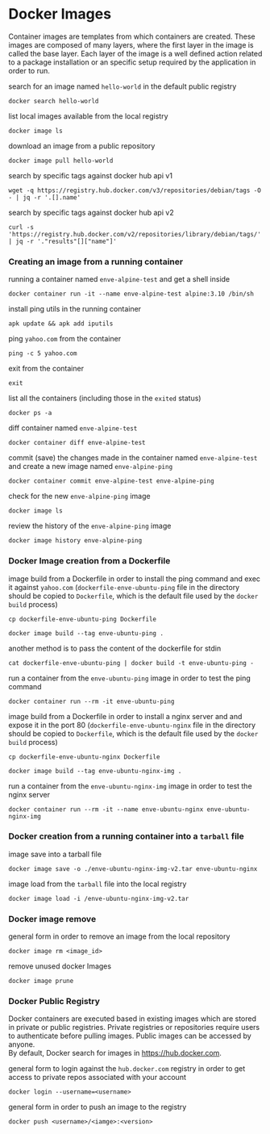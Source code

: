 # Docker Images
Container images are templates from which containers are created. These images are composed of many layers, where the first layer in the image is called the base layer. Each layer of the image is a well defined action related to a package installation or an specific setup required by the application in order to run.


search for an image named `hello-world` in the default public registry

    docker search hello-world

list local images available from the local registry

    docker image ls

download an image from a public repository

    docker image pull hello-world

search by specific tags against docker hub api v1

    wget -q https://registry.hub.docker.com/v3/repositories/debian/tags -O - | jq -r '.[].name'

search by specific tags against docker hub api v2

    curl -s 'https://registry.hub.docker.com/v2/repositories/library/debian/tags/' | jq -r '."results"[]["name"]'

### Creating an image from a running container
running a container named `enve-alpine-test` and get a shell inside

    docker container run -it --name enve-alpine-test alpine:3.10 /bin/sh

install ping utils in the running container

    apk update && apk add iputils


ping `yahoo.com` from the container

    ping -c 5 yahoo.com


exit from the container

    exit


list all the containers (including those in the `exited` status)

    docker ps -a


diff container named `enve-alpine-test`

    docker container diff enve-alpine-test


commit (save) the changes made in the container named `enve-alpine-test` and create a new image named `enve-alpine-ping`

    docker container commit enve-alpine-test enve-alpine-ping

check for the new `enve-alpine-ping` image

    docker image ls

review the history of the `enve-alpine-ping` image

    docker image history enve-alpine-ping


### Docker Image creation from a Dockerfile
image build from a Dockerfile in order to install the ping command and exec it against `yahoo.com` (`dockerfile-enve-ubuntu-ping` file in the directory should be copied to `Dockerfile`, which is the default file used by the `docker build` process)

    cp dockerfile-enve-ubuntu-ping Dockerfile

    docker image build --tag enve-ubuntu-ping .
    

another method is to pass the content of the dockerfile for stdin

    cat dockerfile-enve-ubuntu-ping | docker build -t enve-ubuntu-ping -


run a container from the `enve-ubuntu-ping` image in order to test the ping command

    docker container run --rm -it enve-ubuntu-ping


image build from a Dockerfile in order to install a nginx server and and expose it in the port 80 (`dockerfile-enve-ubuntu-nginx` file in the directory should be copied to `Dockerfile`, which is the default file used by the `docker build` process)

    cp dockerfile-enve-ubuntu-nginx Dockerfile

    docker image build --tag enve-ubuntu-nginx-img .


run a container from the `enve-ubuntu-nginx-img` image in order to test the nginx server

    docker container run --rm -it --name enve-ubuntu-nginx enve-ubuntu-nginx-img

### Docker creation from a running container into a `tarball` file
image save into a tarball file

    docker image save -o ./enve-ubuntu-nginx-img-v2.tar enve-ubuntu-nginx

image load from the `tarball` file into the local registry

    docker image load -i /enve-ubuntu-nginx-img-v2.tar

### Docker image remove
general form in order to remove an image from the local repository

    docker image rm <image_id>

remove unused docker Images

    docker image prune

### Docker Public Registry
Docker containers are executed based in existing images which are stored in private or public registries. Private registries or repositories require users to authenticate before pulling images. Public images can be accessed by anyone. </br>
By default, Docker search for images in https://hub.docker.com. </br>

general form to login against the `hub.docker.com` registry in order to get access to private repos associated with your account

    docker login --username=<username>

general form in order to push an image to the registry

    docker push <username>/<iamge>:<version>
